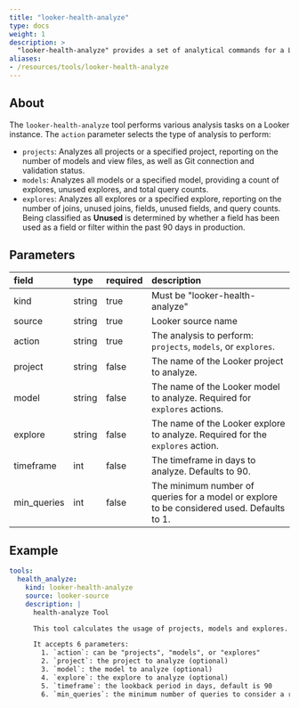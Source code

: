 ```yaml
---
title: "looker-health-analyze"
type: docs
weight: 1
description: >
  "looker-health-analyze" provides a set of analytical commands for a Looker instance, allowing users to analyze projects, models, and explores.
aliases:
- /resources/tools/looker-health-analyze
---
```


## About

The `looker-health-analyze` tool performs various analysis tasks on a Looker instance. The `action` parameter selects the type of analysis to perform:

- `projects`: Analyzes all projects or a specified project, reporting on the number of models and view files, as well as Git connection and validation status.
- `models`: Analyzes all models or a specified model, providing a count of explores, unused explores, and total query counts.
- `explores`: Analyzes all explores or a specified explore, reporting on the number of joins, unused joins, fields, unused fields, and query counts. Being classified as **Unused** is determined by whether a field has been used as a field or filter within the past 90 days in production.

## Parameters

| **field** | **type** | **required** | **description** |
| :--- | :--- | :--- | :--- |
| kind | string | true | Must be "looker-health-analyze" |
| source | string | true | Looker source name |
| action | string | true | The analysis to perform: `projects`, `models`, or `explores`. |
| project | string | false | The name of the Looker project to analyze. |
| model | string | false | The name of the Looker model to analyze. Required for `explores` actions. |
| explore | string | false | The name of the Looker explore to analyze. Required for the `explores` action. |
| timeframe | int | false | The timeframe in days to analyze. Defaults to 90. |
| min_queries | int | false | The minimum number of queries for a model or explore to be considered used. Defaults to 1. |

## Example

```yaml
tools:
  health_analyze:
    kind: looker-health-analyze
    source: looker-source
    description: |
      health-analyze Tool

      This tool calculates the usage of projects, models and explores.

      It accepts 6 parameters:
        1. `action`: can be "projects", "models", or "explores"
        2. `project`: the project to analyze (optional)
        3. `model`: the model to analyze (optional)
        4. `explore`: the explore to analyze (optional)
        5. `timeframe`: the lookback period in days, default is 90
        6. `min_queries`: the minimum number of queries to consider a resource as active, default is 1
```